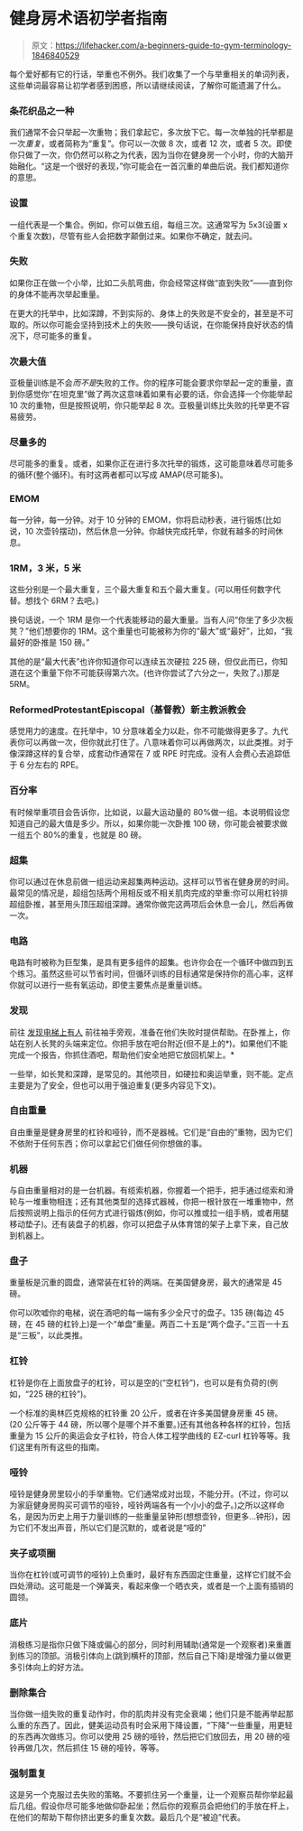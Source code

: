 # 健身房术语初学者指南

> 原文：<https://lifehacker.com/a-beginners-guide-to-gym-terminology-1846840529>

每个爱好都有它的行话，举重也不例外。我们收集了一个与举重相关的单词列表，这些单词最容易让初学者感到困惑，所以请继续阅读，了解你可能遗漏了什么。



### 条花织品之一种

我们通常不会只举起一次重物；我们拿起它，多次放下它。每一次单独的托举都是一次*重复*，或者简称为“重复”。你可以一次做 8 次，或者 12 次，或者 5 次。即使你只做了一次，你仍然可以称之为代表，因为当你在健身房一个小时，你的大脑开始融化。“这是一个很好的表现，”你可能会在一首沉重的单曲后说。我们都知道你的意思。

### 设置

一组代表是一个集合。例如，你可以做五组，每组三次。这通常写为 5x3(设置 x 个重复次数)，尽管有些人会把数字颠倒过来。如果你不确定，就去问。

### 失败

如果你正在做一个小举，比如二头肌弯曲，你会经常这样做“直到失败”——直到你的身体不能再次举起重量。

在更大的托举中，比如深蹲，不到实际的、身体上的失败是不安全的，甚至是不可取的。所以你可能会坚持到技术上的失败——换句话说，在你能保持良好状态的情况下，尽可能多的重复。

### 次最大值

亚极量训练是不会*而不是*失败的工作。你的程序可能会要求你举起一定的重量，直到你感觉你“在坦克里”做了两次这意味着如果有必要的话，你会选择一个你能举起 10 次的重物，但是按照说明，你只能举起 8 次。亚极量训练比失败的托举更不容易疲劳。

### 尽量多的

尽可能多的重复。或者，如果你正在进行多次托举的锻炼，这可能意味着尽可能多的循环(整个循环)。有时这两者都可以写成 AMAP(尽可能多)。

### EMOM

每一分钟，每一分钟。对于 10 分钟的 EMOM，你将启动秒表，进行锻炼(比如说，10 次壶铃摆动)，然后休息一分钟。你越快完成托举，你就有越多的时间休息。

### 1RM，3 米，5 米

这些分别是一个最大重复，三个最大重复和五个最大重复。(可以用任何数字代替。想找个 6RM？去吧。)

换句话说，一个 1RM 是你一个代表能移动的最大重量。当有人问“你坐了多少次板凳？”他们想要你的 1RM。这个重量也可能被称为你的“最大”或“最好”，比如，“我最好的卧推是 150 磅。”

其他的是“最大代表”也许你知道你可以连续五次硬拉 225 磅，但仅此而已，你知道在这个重量下你不可能获得第六次。(也许你尝试了六分之一，失败了。)那是 5RM。

### ReformedProtestantEpiscopal（基督教）新主教派教会

感觉用力的速度。在托举中，10 分意味着全力以赴，你不可能做得更多了。九代表你可以再做一次，但你就此打住了。八意味着你可以再做两次，以此类推。对于像深蹲这样的复合举，成套动作通常在 7 或 RPE 时完成。没有人会费心去追踪低于 6 分左右的 RPE。

### 百分率

有时候举重项目会告诉你，比如说，以最大运动量的 80%做一组。本说明假设您知道自己的最大值是多少。所以，如果你能一次卧推 100 磅，你可能会被要求做一组五个 80%的重复，也就是 80 磅。

### 超集

你可以通过在休息前做一组运动来超集两种运动。这样可以节省在健身房的时间。最常见的情况是，超组包括两个用相反或不相关肌肉完成的举重:你可以用杠铃排超组卧推，甚至用头顶压超组深蹲。通常你做完这两项后会休息一会儿，然后再做一次。

### 电路

电路有时被称为巨型集，是具有更多组件的超集。也许你会在一个循环中做四到五个练习。虽然这些可以节省时间，但循环训练的目标通常是保持你的高心率，这样你就可以进行一些有氧运动，即使主要焦点是重量训练。

### 发现

前往 [发现电梯上有人](https://vitals.lifehacker.com/how-to-ask-someone-to-spot-you-on-the-bench-press-1837201332) 前往袖手旁观，准备在他们失败时提供帮助。在卧推上，你站在别人长凳的头端来定位。你把手放在吧台附近(但不是上的*)。如果他们不能完成一个报告，你抓住酒吧，帮助他们安全地把它放回机架上。*

一些举，如长凳和深蹲，是常见的。其他项目，如硬拉和奥运举重，则不能。定点主要是为了安全，但也可以用于强迫重复(更多内容见下文)。

### 自由重量

自由重量是健身房里的杠铃和哑铃，而不是器械。它们是“自由的”重物，因为它们不依附于任何东西；你可以拿起它们做任何你想做的事。

### 机器

与自由重量相对的是一台机器。有缆索机器，你握着一个把手，把手通过缆索和滑轮与一堆重物相连；还有其他类型的选择式器械，你把一根针放在一堆重物中，然后按照说明上指示的任何方式进行锻炼(例如，你可以推或拉一组手柄，或者用腿移动垫子)。还有装盘子的机器，你可以把盘子从体育馆的架子上拿下来，自己放到机器上。

### 盘子

重量板是沉重的圆盘，通常装在杠铃的两端。在美国健身房，最大的通常是 45 磅。

你可以吹嘘你的电梯，说在酒吧的每一端有多少全尺寸的盘子。135 磅(每边 45 磅，在 45 磅的杠铃上)是一个“单盘”重量。两百二十五是“两个盘子。”三百一十五是“三板”，以此类推。

### 杠铃

杠铃是你在上面放盘子的杠铃，可以是空的(“空杠铃”)，也可以是有负荷的(例如，“225 磅的杠铃”)。

一个标准的奥林匹克规格的杠铃重 20 公斤，或者在许多美国健身房重 45 磅。(20 公斤等于 44 磅，所以哪个是哪个并不重要。)还有其他各种各样的杠铃，包括重量为 15 公斤的奥运会女子杠铃，符合人体工程学曲线的 EZ-curl 杠铃等等。我们这里有所有这些的指南。

### 哑铃

哑铃是健身房里较小的手举重物。它们通常成对出现，不能分开。(不过，你可以为家庭健身房购买可调节的哑铃，哑铃两端各有一个小小的盘子。)之所以这样命名，是因为历史上用于力量训练的一些重量呈钟形(想想壶铃，但更多...钟形)，因为它们不发出声音，所以它们是沉默的，或者说是“哑的”

### 夹子或项圈

当你在杠铃(或可调节的哑铃)上负重时，最好有东西固定住重量，这样它们就不会四处滑动。这可能是一个弹簧夹，看起来像一个晒衣夹，或者是一个上面有插销的圆领。

### 底片

消极练习是指你只做下降或偏心的部分，同时利用辅助(通常是一个观察者)来重置到练习的顶部。消极引体向上(跳到横杆的顶部，然后自己下降)是增强力量以做更多引体向上的好方法。

### 删除集合

当你做一组失败的重复动作时，你的肌肉并没有完全衰竭；他们只是不能再举起那么重的东西了。因此，健美运动员有时会采用下降设置，“下降”一些重量，用更轻的东西再次做练习。你可以使用 25 磅的哑铃，然后把它们放回去，用 20 磅的哑铃再做几次，然后抓住 15 磅的哑铃，等等。

### 强制重复

这是另一个克服过去失败的策略。不要抓住另一个重量，让一个观察员帮你举起最后几组。假设你尽可能多地做仰卧起坐；然后你的观察员会把他们的手放在杆上，在他们的帮助下帮你挤出更多的重复次数。最后几个是“被迫”代表。